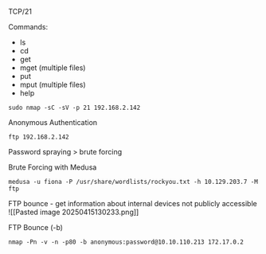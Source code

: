 
TCP/21

Commands:
- ls
- cd
- get
- mget (multiple files)
- put
- mput (multiple files)
- help

```shell-session
sudo nmap -sC -sV -p 21 192.168.2.142 
```

Anonymous Authentication
```shell-session
ftp 192.168.2.142
```


Password spraying > brute forcing


Brute Forcing with Medusa
```shell-session
medusa -u fiona -P /usr/share/wordlists/rockyou.txt -h 10.129.203.7 -M ftp
```

FTP bounce - get information about internal devices not publicly accessible
![[Pasted image 20250415130233.png]]

FTP Bounce (-b)
```shell-session
nmap -Pn -v -n -p80 -b anonymous:password@10.10.110.213 172.17.0.2
```




